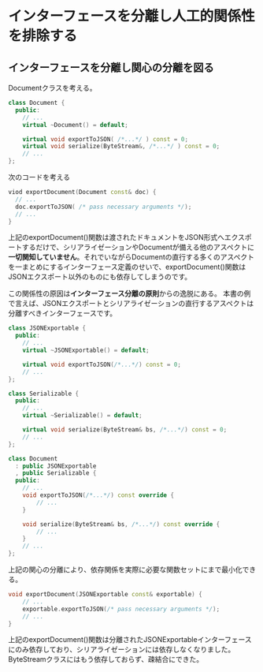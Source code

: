 # インターフェースを分離し人工的関係性を排除する

## インターフェースを分離し関心の分離を図る
Documentクラスを考える。

```C++
class Document {
  public: 
    // ...
    virtual ~Document() = default;

    virtual void exportToJSON( /*...*/ ) const = 0;
    virtual void serialize(ByteStream&, /*...*/ ) const = 0;
    // ...
};
```

次のコードを考える
```C++
viod exportDocument(Document const& doc) {
  // ...
  doc.exportToJSON( /* pass necessary arguments */);
  // ...
}
```

上記のexportDocument()関数は渡されたドキュメントをJSON形式へエクスポートするだけで、シリアライゼーションやDocumentが備える他のアスペクトに**一切関知していません**。それでいながらDocumentの直行する多くのアスペクトを一まとめにするインターフェース定義のせいで、exportDocument()関数はJSONエクスポート以外のものにも依存してしまうのです。

この関係性の原因は**インターフェース分離の原則**からの逸脱にある。
本書の例で言えば、JSONエクスポートとシリアライゼーションの直行するアスペクトは分離すべきインターフェースです。
```C++
class JSONExportable {
  public:
    // ...
    virtual ~JSONExportable() = default;

    virtual void exportToJSON(/*...*/) const = 0;
    // ...
};

class Serializable {
  public:
    // ...
    virtual ~Serializable() = default;

    virtual void serialize(ByteStream& bs, /*...*/) const = 0;
    // ...
};

class Document 
  : public JSONExportable
  , public Serializable {
  public:
    // ...
    void exportToJSON(/*...*/) const override {
        // ...
    }

    void serialize(ByteStream& bs, /*...*/) const override {
        // ...
    }
    // ...
};
```
上記の関心の分離により、依存関係を実際に必要な関数セットにまで最小化できる。
```C++
void exportDocument(JSONExportable const& exportable) {
    // ...
    exportable.exportToJSON(/* pass necessary arguments */);
    // ...
}
```
上記のexportDocument()関数は分離されたJSONExportableインターフェースにのみ依存しており、シリアライゼーションには依存しなくなりました。ByteStreamクラスにはもう依存しておらず、疎結合にできた。